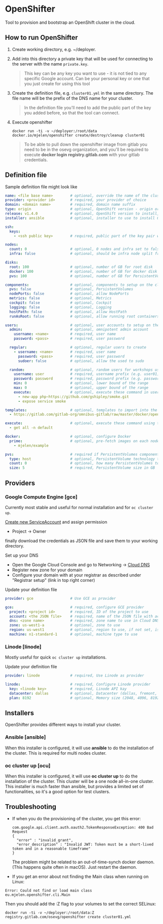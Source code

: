 # OpenShifter
Tool to provision and bootstrap an OpenShift cluster in the cloud.

## How to run OpenShifter

1. Create working directory, e.g. ~/deployer.

1. Add into this directory a private key that will be used for connecting to the server with the name `private.key`.

   > This key can be any key you want to use - it is not tied to any specific Google account. Can be your personal key or one that you just create for using this tool

1. Create the definition file, e.g. `cluster01.yml` in the same directory.
The file name will be the prefix of the DNS name for your cluster.

   > In the definition file you'll need to add the public part of the key you added before, so that the tool can connect.

1. Execute openshifter

   ```
   docker run -ti -v ~/deployer:/root/data docker.io/mjelen/openshifter create/destroy/cleanup cluster01
   ```

   > To be able to pull down the openshifter image from gitlab you need to be in the osevg organization, and you'll be required to execute __docker login registry.gitlab.com__ with your gitlab credentials.

## Definition file

Sample definition file might look like

```yaml
name: <file base name>        # optional, override the name of the cluster
provider: <provider id>       # required, your provider of choice
domain: <domain name>         # required, domain name suffix
type: origin                  # optional, OpenShift version - origin or ocp
release: v1.4.0               # optional, OpenShift version to install, https://hub.docker.com/r/openshift/origin/tags/
installer: ansible            # optional, installer to use to install Openshift - ansible, ocu

ssh:
  keys:
    - <ssh public key>        # required, public part of the key pair without comment

nodes:
  count: 0                    # optional, 0 nodes and infra set to false is all in one deployment
  infra: false                # optional, should be infra node split from master

disks:
  root: 100                   # optional, number of GB for root disk
  docker: 100                 # optional, number of GB for docker disk
  pvs: 100                    # optional, number of GB for PersistentVolumes

components:                   # optional, components to setup on the cluster
  pvs: false                  # optional, PersistentVolumes
  nodePorts: false            # optional, allow NodePorts
  metrics: false              # optional, Metrics
  cockpit: false              # optional, Cockpit
  logging: false              # optional, Logging
  hostPath: false             # optional, allow HostPath
  runAsRoot: false            # optional, allow running root containers

users:                        # optional, user accounts to setup on the cluster
  admin:                      # optional, omnipotent admin account
    username: <name>          # required, user name
    password: <pass>          # required, user password

  regular:                    # optional, regular users to create
    - username: <name>        # required, user name
      password: <pass>        # required, user password
      sudoer: false           # optional, allow the used to sudo

  random:                     # optional, random users for workshops user<min> to user<max>
    username: user            # required, username prefix (e.g. user01)
    password: password        # required, password prefix (e.g. password01)
    min: 0                    # optional, lower bound of the range
    max: 0                    # optional, upper bound of the range
    execute:                  # optional, execute these command in user's project using oc cli
      - new-app php~https://github.com/gshipley/smoke.git
      - expose service smoke

templates:                    # optional, templates to import into the openshift project
  - https://gitlab.com/gitlab-org/omnibus-gitlab/raw/master/docker/openshift-template.json

execute:                      # optional, execute these command using the oc cli
  - get all -n default

docker:                       # optional, configure Docker
  prime:                      # optional, pre-fetch images on each node
    - mjelen/example

pvs:                          # required if PersistentVolumes components is enabled
  type: host                  # optional, PersistentVolume technology to use
  count: 0                    # optional, how many PersistentVolumes to create
  size: 5                     # required, PersistentVolume size in GB
```

## Providers

### Google Compute Engine [gce]

Currently most stable and useful for normal installation and for `oc cluster up`.

[Create new ServiceAccount](https://console.cloud.google.com/iam-admin/serviceaccounts) and assign permission

* Project -> Owner

finally download the credentials as JSON file and save them to your working directory.

Set up your DNS

* Open the Google Cloud Console and go to Networking -> [Cloud DNS](https://console.cloud.google.com/networking/dns/zones)
* Register new zone for your domain
* Configure your domain with at your registrar as described under "Registrar setup" (link in top right corner)

Update your definition file

```yaml
provider: gce                 # Use GCE as provider

gce:                          # required, configure GCE provider
  project: <project id>       # required, ID of the project to use
  account: <the JSON file>    # required, name of the JSON file with account credentials
  dns: <zone name>            # required, zone name to use in Cloud DNS  
  zone: us-west1-a            # optional, zone to use
  region: us-west1            # optional, region to use, if not set, is calculated by stripping last segment from zone
  machine: n1-standard-1      # optional, machine type to use
```

### Linode [linode]

Mostly useful for quick `oc cluster up` installations.

Update your definition file

```yaml
provider: linode              # required, Use Linode as provider

linode:                       # required, Configure Linode provider
  key: <linode key>           # required, Linode API kay
  datacenter: dallas          # optional, Datacenter (dallas, fremont, atlanta, newark, london, tokyo, singapore, frankfurt, shinagawa1)
  plan: 8192                  # optional, Memory size (2048, 4096, 8192, 12288, 24576, 49152, 65536, 81920, 122880)

```

## Installers
OpenShifter provides different ways to install your cluster.

### Ansible [ansible]
When this installer is configured, it will use __ansible__ to do the installation of the cluster. This is required for multi nodes cluster.

### oc cluster up [ocu]
When this installer is configured, it will use __oc cluster up__ to do the installation of the cluster. This cluster will be a one node all-in-one cluster. This installer is much faster than ansible, but provides a limited set of functionalities, so it's a good option for test clusters.


## Troubleshooting

* If when you do the provisioning of the cluster, you get this error:

  ```
  com.google.api.client.auth.oauth2.TokenResponseException: 400 Bad Request
  {
    "error" : "invalid_grant",
    "error_description" : "Invalid JWT: Token must be a short-lived token and in a reasonable timeframe"
  }
  ```

  The problem might be related to an out-of-time-synch docker daemon. (This happens quite often in macOS).
  Just restart the daemon.

* If you get an error about not finding the Main class when running on Linux:

 ```
 Error: Could not find or load main class eu.mjelen.openshifter.cli.Main
 ```

 Then you should add the :Z flag to your volumes to set the correct SELinux:

 ```
 docker run -ti -v ~/deployer:/root/data:Z registry.gitlab.com/osevg/openshifter create cluster01.yml
 ```
